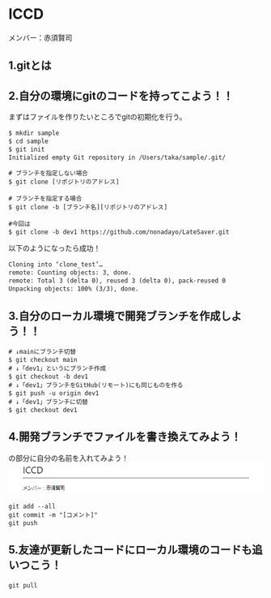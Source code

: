 # ICCD

メンバー：赤須賢司

## 1.gitとは

## 2.自分の環境にgitのコードを持ってこよう！！
まずはファイルを作りたいところでgitの初期化を行う。
```
$ mkdir sample
$ cd sample
$ git init
Initialized empty Git repository in /Users/taka/sample/.git/
```



```
# ブランチを指定しない場合
$ git clone [リポジトリのアドレス]
 
# ブランチを指定する場合
$ git clone -b [ブランチ名][リポジトリのアドレス]

#今回は
$ git clone -b dev1 https://github.com/nonadayo/LateSaver.git
```

以下のようになったら成功！
```
Cloning into ‘clone_test’…
remote: Counting objects: 3, done.
remote: Total 3 (delta 0), reused 3 (delta 0), pack-reused 0
Unpacking objects: 100% (3/3), done.
```

## 3.自分のローカル環境で開発ブランチを作成しよう！！
```
# ↓mainにブランチ切替
$ git checkout main
# ↓「dev1」というにブランチ作成
$ git checkout -b dev1
# ↓「dev1」ブランチをGitHub(リモート)にも同じものを作る
$ git push -u origin dev1
# ↓「dev1」ブランチに切替
$ git checkout dev1
```

## 4.開発ブランチでファイルを書き換えてみよう！
の部分に自分の名前を入れてみよう！
![iccd](pic/git.png)

```
git add --all
git commit -m "[コメント]"
git push
```

## 5.友達が更新したコードにローカル環境のコードも追いつこう！
```
git pull
```